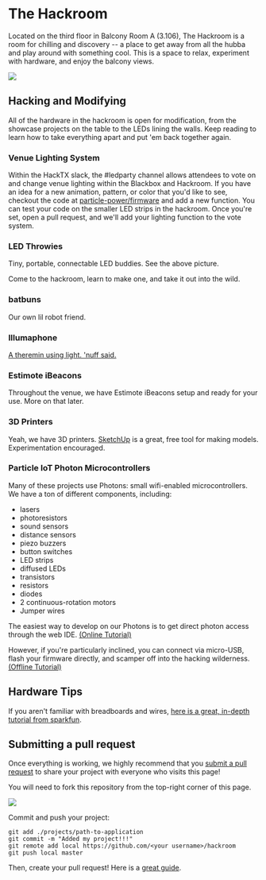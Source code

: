 The Hackroom
=============

Located on the third floor in Balcony Room A (3.106), The Hackroom is a room for chilling and discovery -- a place to get away from all the hubba and play around with something cool. This is a space to relax, experiment with hardware, and enjoy the balcony views.

[![](http://i.imgur.com/TxMMAhF.jpg)](https://www.flickr.com/photos/c3o/930797842/in/photolist-2qfzLE-acgzK-7UBjsV-UknNV-8SpfeF-fr47yN-abDj1y-acep8-7oZvmH-acg2F-ace67-ccaWUA-5e78mm-5DTx4C-5DPf7e-BFCdx-4S93hn-PokXw-5tJ62m-bzXa1L-4AAeGE-a6RyF-dfCso-fr44of-aDUQ44-mKDpN-3ohjyz-puGzL-fr462j-cXwzcN-bu1LPc-bER8Z5-acehj-abDj91-aceb3-n2idW-e7cMfz-r4vShY-4cZYPX-aceei-wGeTh3-rGee8t-s8z9tH-acenH-8VWeZv-a6VgMh-3riCMq-m9KXKM-mxYdw-pb1Hf8)

## Hacking and Modifying

All of the hardware in the hackroom is open for modification, from the showcase projects on the table to the LEDs lining the walls. Keep reading to learn how to take everything apart and put 'em back together again.

### Venue Lighting System

Within the HackTX slack, the #ledparty channel allows attendees to vote on and change venue lighting within the Blackbox and Hackroom. If you have an idea for a new animation, pattern, or color that you'd like to see, checkout the code at [particle-power/firmware](https://github.com/hacktx/particle-power/blob/master/firmware/led-show.ino) and add a new function. You can test your code on the smaller LED strips in the hackroom. Once you're set, open a pull request, and we'll add your lighting function to the vote system.

### LED Throwies

Tiny, portable, connectable LED buddies. See the above picture.

 Come to the hackroom, learn to make one, and take it out into the wild.

### batbuns

Our own lil robot friend.

### Illumaphone

[A theremin using light. 'nuff said.](http://www.instructables.com/id/Illumaphone-Light-based-Electronic-Musical-Instrum/)

### Estimote iBeacons

Throughout the venue, we have Estimote iBeacons setup and ready for your use. More on that later.

### 3D Printers

Yeah, we have 3D printers. [SketchUp](http://www.sketchup.com/) is a great, free tool for making models. Experimentation encouraged.

### Particle IoT Photon Microcontrollers

Many of these projects use Photons: small wifi-enabled microcontrollers. We have a ton of different components, including:

* lasers
* photoresistors
* sound sensors
* distance sensors
* piezo buzzers
* button switches
* LED strips
* diffused LEDs
* transistors
* resistors
* diodes
* 2 continuous-rotation motors
* Jumper wires

The easiest way to develop on our Photons is to get direct photon access through the web IDE. [(Online Tutorial)](online_tutorial.md)

However, if you're particularly inclined, you can connect via micro-USB, flash your firmware directly, and scamper off into the hacking wilderness. [(Offline Tutorial)](offline_tutorial.md)

## Hardware Tips

If you aren't familiar with breadboards and wires, [here is a great, in-depth tutorial from sparkfun](https://learn.sparkfun.com/tutorials/how-to-use-a-breadboard).

## Submitting a pull request

Once everything is working, we highly recommend that you [submit a pull request](https://github.com/hacktx/hackroom/pulls) to share your project with everyone who visits this page!

You will need to fork this repository from the top-right corner of this page.

![](https://help.github.com/assets/images/help/repository/fork_button.jpg)

Commit and push your project:

```
git add ./projects/path-to-application
git commit -m "Added my project!!!"
git remote add local https://github.com/<your username>/hackroom
git push local master
```

Then, create your pull request! Here is a [great guide](https://help.github.com/articles/creating-a-pull-request/).